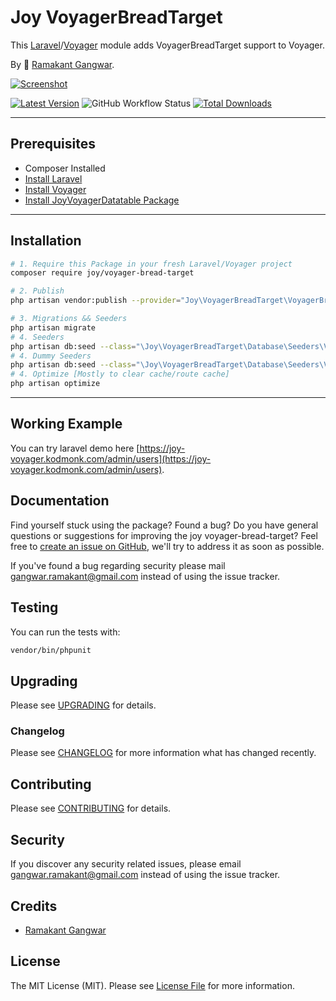 # Joy VoyagerBreadTarget

This [Laravel](https://laravel.com/)/[Voyager](https://voyager.devdojo.com/) module adds VoyagerBreadTarget support to Voyager.

By 🐼 [Ramakant Gangwar](https://github.com/rxcod9).

[![Screenshot](https://raw.githubusercontent.com/rxcod9/joy-voyager-bread-target/main/cover.jpg)](https://joy-voyager.kodmonk.com/)

[![Latest Version](https://img.shields.io/github/v/release/rxcod9/joy-voyager-bread-target?style=flat-square)](https://github.com/rxcod9/joy-voyager-bread-target/releases)
![GitHub Workflow Status](https://img.shields.io/github/actions/workflow/status/rxcod9/joy-voyager-bread-target/run-tests.yml?branch=main&label=tests)
[![Total Downloads](https://img.shields.io/packagist/dt/joy/voyager-bread-target.svg?style=flat-square)](https://packagist.org/packages/joy/voyager-bread-target)

---

## Prerequisites

*   Composer Installed
*   [Install Laravel](https://laravel.com/docs/installation)
*   [Install Voyager](https://github.com/the-control-group/voyager)
*   [Install JoyVoyagerDatatable Package](https://github.com/rxcod9/joy-voyager-datatable)

---

## Installation

```bash
# 1. Require this Package in your fresh Laravel/Voyager project
composer require joy/voyager-bread-target

# 2. Publish
php artisan vendor:publish --provider="Joy\VoyagerBreadTarget\VoyagerBreadTargetServiceProvider" --force

# 3. Migrations && Seeders
php artisan migrate
# 4. Seeders
php artisan db:seed --class="\Joy\VoyagerBreadTarget\Database\Seeders\VoyagerDatabaseSeeder" --force
# 4. Dummy Seeders
php artisan db:seed --class="\Joy\VoyagerBreadTarget\Database\Seeders\VoyagerDummyDatabaseSeeder" --force
# 4. Optimize [Mostly to clear cache/route cache]
php artisan optimize
```

---


## Working Example

You can try laravel demo here [https://joy-voyager.kodmonk.com/admin/users](https://joy-voyager.kodmonk.com/admin/users).

## Documentation

Find yourself stuck using the package? Found a bug? Do you have general questions or suggestions for improving the joy voyager-bread-target? Feel free to [create an issue on GitHub](https://github.com/rxcod9/joy-voyager-bread-target/issues), we'll try to address it as soon as possible.

If you've found a bug regarding security please mail [gangwar.ramakant@gmail.com](mailto:gangwar.ramakant@gmail.com) instead of using the issue tracker.

## Testing

You can run the tests with:

```bash
vendor/bin/phpunit
```

## Upgrading

Please see [UPGRADING](UPGRADING.md) for details.

### Changelog

Please see [CHANGELOG](CHANGELOG.md) for more information what has changed recently.

## Contributing

Please see [CONTRIBUTING](CONTRIBUTING.md) for details.

## Security

If you discover any security related issues, please email [gangwar.ramakant@gmail.com](mailto:gangwar.ramakant@gmail.com) instead of using the issue tracker.

## Credits

- [Ramakant Gangwar](https://github.com/rxcod9)

## License

The MIT License (MIT). Please see [License File](LICENSE.md) for more information.
